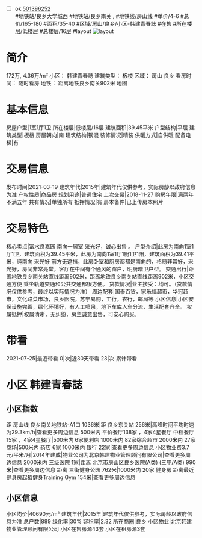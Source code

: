 - [ ] ok [501396252](https://bj.5i5j.com/ershoufang/501396252.html)  
 #地铁站/良乡大学城西 #地铁站/良乡南关 ,  #地铁线/房山线
#单价/4-6 #总价/165-180 #面积/35-40   #区域/房山/良乡/小区-韩建青春誌 #在售 #所在楼层/低楼层 #总楼层/16层 #layout 
![layout](http://image2a.5i5j.com/bdir/layout/400821.jpg_P5.jpg) 
# 简介 
 172万,  4.36万/m² 
小区： 韩建青春誌
建筑类型： 板楼
区域： 房山 良乡
看房时间： 随时看房
地铁： 距离地铁良乡南关902米 地图
# 基本信息 
 房屋户型|1室1厅1卫
所在楼层|低楼层/16层
建筑面积|39.45平米
户型结构|平层
建筑类型|板楼
房屋朝向|南
建筑结构|钢混
装修情况|精装
供暖方式|自供暖
配备电梯|有
# 交易信息 
 发布时间|2021-03-19
建筑年代|2015年|建筑年代仅供参考，实际房龄以政府信息为准
产权性质|商品房
规划用途|普通住宅
上次交易|2018-11-27
购房年限|满两年不满五年
共有情况|单独所有
抵押情况|有
房本备件|已上传房本照片
# 交易特色 
 核心卖点|富水良嘉园 南向一居室 采光好，诚心出售 。
户型介绍|此房为南向1室1厅1卫，建筑面积为39.45平米，此房为南向1室1厅1厨1卫1阳，建筑面积为39.41平米，纯南向 采光好 前方无遮挡，此房卧室和厨房都都是南向的，格局非常好，采光好，房间非常亮堂，客厅在中间有个通风的窗户，明厨暗卫户型。
交通出行|距离地铁良乡南关站直线距离902米，距离地铁良乡南关站直线距离902米，小区交通方便 乘坐轨道交通和公共交通都很方便。
贷款情况|业主接受：均可。（贷款情况仅供参考，最终以实际情况为准）
周边配套|国泰百货，家乐福超市，华冠超市，文化路菜市场，良乡医院，苏宁易购，工行，农行，邮局等
小区信息|小区安保设施完善，绿化环境好，有人工喷泉，地下车库人车分流，生活配套齐全。
权属抵押|权属清晰，无纠纷，房主诚意出售，可安心购买。
# 带看 
 2021-07-25|最近带看	 0|次|近30天带看	 23|次|累计带看
# 小区 韩建青春誌
## 小区指数 
 距 房山线 良乡南关地铁站-A1口 1036米|距 良乡东关站 256米|高峰时间平均时速为29.3km/h|查看更多周边信息
500米内 平价餐厅138家 ，4家4星餐厅
中档餐厅15家 ，4家4星餐厅|500米内 6家便利店
1000米内 82家综合超市
2000米内 27家商场|500米内 药店 6家
1000米内 银行 22家|查看更多周边信息
小区物业费3.7元/平米/月|2014年建成|物业公司为北京韩建物业管理顾问有限公司|查看更多周边信息
2000米内 三级医院 1家|距离 北京市房山区良乡医院(A类) (三甲/A类) 990米|查看更多周边信息
距离 三街健身公园 762米|1000米内 20家 健身房
距离最近健身房起猿健身Training Gym 154米|查看更多周边信息
## 小区信息 
 小区均价|40690元/m²
建筑年代|2015年|建筑年代仅供参考，实际房龄以政府信息为准
总户数|889
绿化率|30%
容积率|2.32
所在商圈|良乡
小区物业|北京韩建物业管理顾问有限公司
小区在售房源43套
小区在租房源3套

